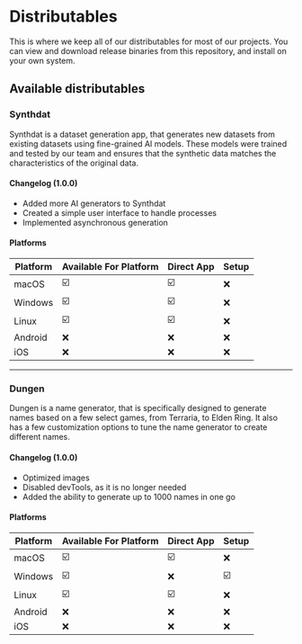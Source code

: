# Distributables
This is where we keep all of our distributables for most of our projects. You can view and download release binaries from this repository, and install on your own system.

## Available distributables
### Synthdat
Synthdat is a dataset generation app, that generates new datasets from existing datasets using fine-grained AI models. These models were trained and tested by our team and ensures that the synthetic data matches the characteristics of the original data.

#### Changelog (1.0.0)
- Added more AI generators to Synthdat
- Created a simple user interface to handle processes
- Implemented asynchronous generation

#### Platforms
| Platform | Available For Platform | Direct App | Setup
|----------------------|---|---|---|
| macOS | :ballot_box_with_check: | :ballot_box_with_check: | :x: |
| Windows | :ballot_box_with_check: | :ballot_box_with_check: | :x: |
| Linux | :ballot_box_with_check: | :ballot_box_with_check: | :x: |
| Android | :x: | :x: | :x: |
| iOS | :x: | :x: | :x: |
---
### Dungen
Dungen is a name generator, that is specifically designed to generate names based on a few select games, from Terraria, to Elden Ring. It also has a few customization options to tune the name generator to create different names.

#### Changelog (1.0.0)
- Optimized images
- Disabled devTools, as it is no longer needed
- Added the ability to generate up to 1000 names in one go

#### Platforms
| Platform | Available For Platform | Direct App | Setup
|----------------------|---|---|---|
| macOS | :ballot_box_with_check: | :ballot_box_with_check: | :x: |
| Windows | :ballot_box_with_check: | :x: | :ballot_box_with_check: |
| Linux | :ballot_box_with_check: | :ballot_box_with_check: | :x: |
| Android | :x: | :x: | :x: |
| iOS | :x: | :x: | :x: |
